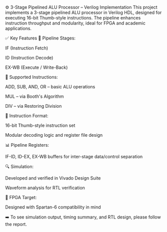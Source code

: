 ⚙️ 3-Stage Pipelined ALU Processor – Verilog Implementation
This project implements a 3-stage pipelined ALU processor in Verilog HDL, designed for executing 16-bit Thumb-style instructions. The pipeline enhances instruction throughput and modularity, ideal for FPGA and academic applications.

✅ Key Features
🧱 Pipeline Stages:

IF (Instruction Fetch)

ID (Instruction Decode)

EX-WB (Execute / Write-Back)

🧮 Supported Instructions:

ADD, SUB, AND, OR – basic ALU operations

MUL – via Booth's Algorithm

DIV – via Restoring Division

💾 Instruction Format:

16-bit Thumb-style instruction set

Modular decoding logic and register file design

📊 Pipeline Registers:

IF-ID, ID-EX, EX-WB buffers for inter-stage data/control separation

🔍 Simulation:

Developed and verified in Vivado Design Suite

Waveform analysis for RTL verification

🧠 FPGA Target:

Designed with Spartan-6 compatibility in mind

➡️ To see simulation output, timing summary, and RTL design, please follow the report.
